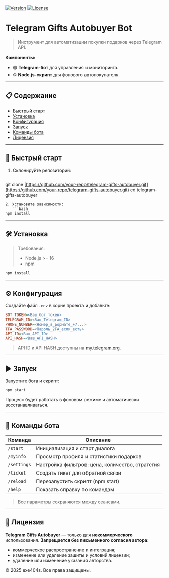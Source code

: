 [![Version](https://img.shields.io/badge/version-2.2.0-blue.svg)](https://github.com/your-repo)
[![License](https://img.shields.io/badge/license-Non--Commercial-red.svg)](#license)

# Telegram Gifts Autobuyer Bot

> Инструмент для автоматизации покупки подарков через Telegram API.

**Компоненты:**

* 🟢 **Telegram-бот** для управления и мониторинга.
* ⚙️ **Node.js-скрипт** для фонового автопокупателя.

---

## 📋 Содержание

* [Быстрый старт](#-быстрый-старт)
* [Установка](#-установка)
* [Конфигурация](#-конфигурация)
* [Запуск](#-запуск)
* [Команды бота](#-команды-бота)
* [Лицензия](#-лицензия)

---

## 🚀 Быстрый старт

1. Склонируйте репозиторий:

   ```bash
   ```

git clone [https://github.com/your-repo/telegram-gifts-autobuyer.git](https://github.com/your-repo/telegram-gifts-autobuyer.git)
cd telegram-gifts-autobuyer

````
2. Установите зависимости:
   ```bash
npm install
````

---

## 🛠 Установка

> Требования:
>
> * Node.js >= 16
> * npm

```bash
npm install
```

---

## ⚙️ Конфигурация

Создайте файл `.env` в корне проекта и добавьте:

```ini
BOT_TOKEN=<Ваш_бот_токен>
TELEGRAM_ID=<Ваш_Telegram_ID>
PHONE_NUMBER=<Номер_в_формате_+7...>
TFA_PASSWORD=<Пароль_2FA_если_есть>
API_ID=<Ваш_API_ID>
API_HASH=<Ваш_API_HASH>
```

> API ID и API HASH доступны на [my.telegram.org](https://my.telegram.org).

---

## ▶️ Запуск

Запустите бота и скрипт:

```bash
npm start
```

Процесс будет работать в фоновом режиме и автоматически восстанавливаться.

---

## 🤖 Команды бота

| Команда     | Описание                                        |
| ----------- | ----------------------------------------------- |
| `/start`    | Инициализация и старт диалога                   |
| `/myinfo`   | Просмотр профиля и статистики подарков          |
| `/settings` | Настройка фильтров: цена, количество, стратегия |
| `/ticket`   | Создать тикет для обратной связи                |
| `/reload`   | Перезапустить скрипт (npm start)                |
| `/help`     | Показать справку по командам                    |

> Все параметры сохраняются между сеансами.

---

## 📜 Лицензия

**Telegram Gifts Autobuyer** — только для **некоммерческого** использования.
**Запрещается без письменного согласия автора:**

* коммерческое распространение и интеграция;
* изменение или удаление защиты и условий лицензии;
* удаление или изменение указания авторства.

© 2025 exe404s. Все права защищены.
